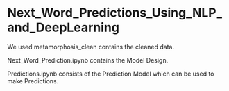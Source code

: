 # Next_Word_Predictions_Using_NLP_and_DeepLearning

We used metamorphosis_clean contains the cleaned data.

Next_Word_Prediction.ipynb contains the Model Design. 

Predictions.ipynb consists of the Prediction Model which can be used to make Predictions.
